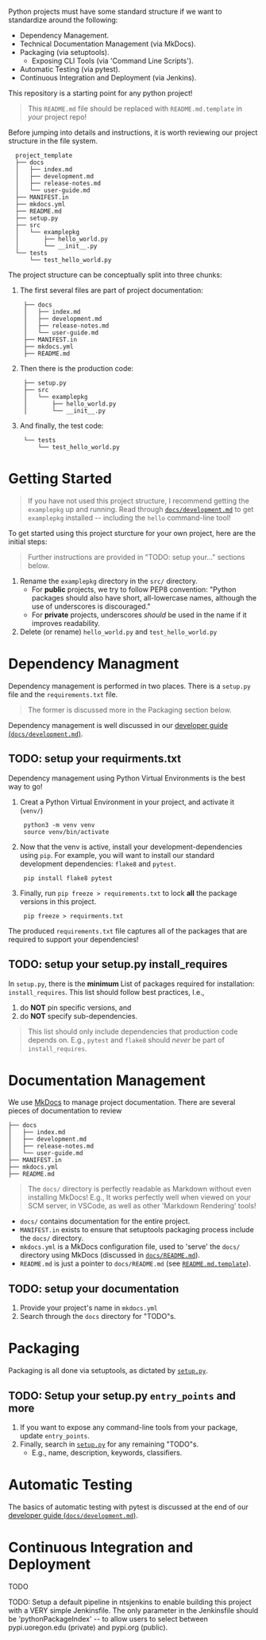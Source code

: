 Python projects must have some standard structure if we want to standardize around the following:

* Dependency Management.
* Technical Documentation Management (via MkDocs).
* Packaging (via setuptools).
    * Exposing CLI Tools (via 'Command Line Scripts').
* Automatic Testing (via pytest).
* Continuous Integration and Deployment (via Jenkins).

This repository is a starting point for any python project!

> This `README.md` file should be replaced with `README.md.template` in *your* project repo!

Before jumping into details and instructions, it is worth reviewing our project structure in the file system.

      project_template
      ├── docs
      │   ├── index.md
      │   ├── development.md
      │   ├── release-notes.md
      │   └── user-guide.md
      ├── MANIFEST.in
      ├── mkdocs.yml
      ├── README.md
      ├── setup.py
      ├── src
      │   └── examplepkg
      │       ├── hello_world.py
      │       └── __init__.py
      └── tests
          └── test_hello_world.py

The project structure can be conceptually split into three chunks:

1. The first several files are part of  project documentation:

        ├── docs
        │   ├── index.md
        │   ├── development.md
        │   ├── release-notes.md
        │   └── user-guide.md
        ├── MANIFEST.in
        ├── mkdocs.yml
        ├── README.md

2. Then there is the production code:

        ├── setup.py
        ├── src
        │   └── examplepkg
        │       ├── hello_world.py
        │       └── __init__.py

3. And finally, the test code:

        └── tests
            └── test_hello_world.py

# Getting Started

> If you have not used this project structure, I recommend getting the `examplepkg` up and running.
> Read through [`docs/development.md`](docs/development.md) to get `examplepkg` installed -- including the `hello` command-line tool!

To get started using this project sturcture for your own project, here are the initial steps:

> Further instructions are provided in "TODO: setup your..." sections below.

1. Rename the `examplepkg` directory in the `src/` directory.
    * For **public** projects, we try to follow PEP8 convention: "Python packages should also have short, all-lowercase names, although the use of underscores is discouraged."
    * For **private** projects, underscores *should* be used in the name if it improves readability.
2. Delete (or rename) `hello_world.py` and `test_hello_world.py`



# Dependency Managment

Dependency management is performed in two places.
There is a `setup.py` file and the `requirements.txt` file.

> The former is discussed more in the Packaging section below.

Dependency management is well discussed in our [developer guide (`docs/development.md`)](docs/development.md).

## TODO: setup your requirments.txt

Dependency management using Python Virtual Environments is the best way to go!

1. Creat a Python Virtual Environment in your project, and activate it (`venv/`)

        python3 -m venv venv
        source venv/bin/activate

2. Now that the venv is active, install your development-dependencies using `pip`. 
For example, you will want to install our standard development dependencies: `flake8` and `pytest`.

        pip install flake8 pytest

3. Finally, run `pip freeze > requirements.txt` to lock **all** the package versions in this project.

        pip freeze > requirments.txt

The produced `requirements.txt` file captures all of the packages that are required to support your dependencies!

## TODO: setup your setup.py install_requires

In `setup.py`, there is the **minimum** List of packages required for installation: `install_requires`.
This list should follow best practices, I.e.,

1. do **NOT** pin specific versions, and 
2. do **NOT** specify sub-dependencies.

> This list should only include dependencies that production code depends on.
> E.g., `pytest` and `flake8` should *never* be part of `install_requires`.



# Documentation Management

We use [MkDocs](https://www.mkdocs.org/) to manage project documentation.
There are several pieces of documentation to review

    ├── docs
    │   ├── index.md
    │   ├── development.md
    │   ├── release-notes.md
    │   └── user-guide.md
    ├── MANIFEST.in
    ├── mkdocs.yml
    ├── README.md

> The `docs/` directory is perfectly readable as Markdown without even installing MkDocs!
> E.g., It works perfectly well when viewed on your SCM server, in VSCode, as well as other 'Markdown Rendering' tools!

* `docs/` contains documentation for the entire project.
* `MANIFEST.in` exists to ensure that setuptools packaging process include the `docs/` directory.
* `mkdocs.yml` is a MkDocs configuration file, used to 'serve' the `docs/` directory using MkDocs (discussed in [`docs/README.md`](docs/README.md)).
* `README.md` is just a pointer to `docs/README.md` (see [`README.md.template`](README.md.template)).

## TODO: setup your documentation

1. Provide your project's name in `mkdocs.yml`
2. Search through the `docs` directory for "TODO"s.



# Packaging

Packaging is all done via setuptools, as dictated by [`setup.py`](setup.py).

## TODO: Setup your setup.py `entry_points` and more

1. If you want to expose any command-line tools from your package, update `entry_points`.
2. Finally, search in [`setup.py`](setup.py) for any remaining "TODO"s.
    * E.g., name, description, keywords, classifiers.



# Automatic Testing

The basics of automatic testing with pytest is discussed at the end of our [developer guide (`docs/development.md`)](docs/development.md).



# Continuous Integration and Deployment

TODO

TODO: Setup a default pipeline in ntsjenkins to enable building this project with a VERY simple Jenkinsfile.
The only parameter in the Jenkinsfile should be 'pythonPackageIndex' -- to allow users to select between pypi.uoregon.edu (private) and pypi.org (public).

